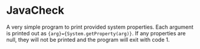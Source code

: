 # JavaCheck
A very simple program to print provided system properties. Each argument is printed out as `{arg}={System.getProperty(arg)}`. If any properties are null, they will not be printed and the program will exit with code 1.